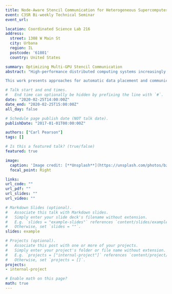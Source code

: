 ```yaml
---
title: Node-Aware Stencil Communication for Heterogeneous Supercomputers
event: C3SR Bi-weekly Technical Seminar
event_url:

location: Coordinated Science Lab 216
address:
  street: 1308 W Main St
  city: Urbana
  region: IL
  postcode: '61801'
  country: United States

summary: Optimizing Multi-GPU Stencil Communication
abstract: "High-performance distributed computing systems increasingly feature nodes that have multiple CPU sockets and multiple GPUs. The communication bandwidth between these components is non-uniform. Furthermore, these systems can expose different communication capabilities between these components. For communication-heavy applications, optimally using these capabilities is challenging and essential for performance.

This work presents approaches for automatic data placement and communication implementation for 3D stencil codes on multi-GPU nodes with non-homogeneous communication performance and capabilities. Benchmarking results in the Summit system show that choices in placement can result in a 20% improvements in single-node exchange, and communication specialization can yield a further 6x improvement in exchange time in a single node, and a 16% improvement at 1536 GPUs."

# Talk start and end times.
#   End time can optionally be hidden by prefixing the line with `#`.
date: "2020-02-25T14:00:00Z"
date_end: "2020-02-25T15:00:00Z"
all_day: false

# Schedule page publish date (NOT talk date).
publishDate: "2017-01-01T00:00:00Z"

authors: ["Carl Pearson"]
tags: []

# Is this a featured talk? (true/false)
featured: true

image:
  caption: 'Image credit: [**Unsplash**](https://unsplash.com/photos/bzdhc5b3Bxs)'
  focal_point: Right

links:
url_code: ""
url_pdf: ""
url_slides: ""
url_video: ""

# Markdown Slides (optional).
#   Associate this talk with Markdown slides.
#   Simply enter your slide deck's filename without extension.
#   E.g. `slides = "example-slides"` references `content/slides/example-slides.md`.
#   Otherwise, set `slides = ""`.
slides: example

# Projects (optional).
#   Associate this post with one or more of your projects.
#   Simply enter your project's folder or file name without extension.
#   E.g. `projects = ["internal-project"]` references `content/project/deep-learning/index.md`.
#   Otherwise, set `projects = []`.
projects:
- internal-project

# Enable math on this page?
math: true
---
```

